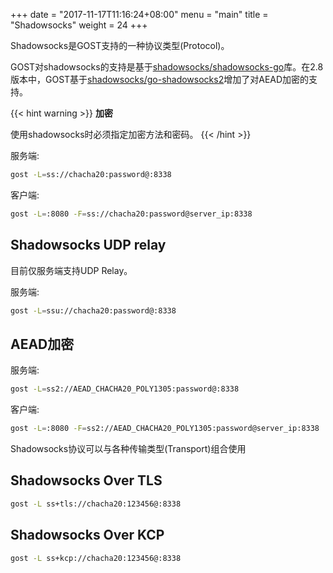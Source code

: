 +++
date = "2017-11-17T11:16:24+08:00"
menu = "main"
title = "Shadowsocks"
weight = 24
+++

Shadowsocks是GOST支持的一种协议类型(Protocol)。

GOST对shadowsocks的支持是基于[shadowsocks/shadowsocks-go](https://github.com/shadowsocks/shadowsocks-go)库。在2.8版本中，GOST基于[shadowsocks/go-shadowsocks2](https://github.com/shadowsocks/go-shadowsocks2)增加了对AEAD加密的支持。

{{< hint warning >}}
**加密**

使用shadowsocks时必须指定加密方法和密码。
{{< /hint >}}

服务端:

```bash
gost -L=ss://chacha20:password@:8338
```

客户端:

```bash
gost -L=:8080 -F=ss://chacha20:password@server_ip:8338
```

## Shadowsocks UDP relay

目前仅服务端支持UDP Relay。

服务端:

```bash
gost -L=ssu://chacha20:password@:8338
```

## AEAD加密

服务端:

```bash
gost -L=ss2://AEAD_CHACHA20_POLY1305:password@:8338
```

客户端:

```bash
gost -L=:8080 -F=ss2://AEAD_CHACHA20_POLY1305:password@server_ip:8338
```

Shadowsocks协议可以与各种传输类型(Transport)组合使用

## Shadowsocks Over TLS

```bash
gost -L ss+tls://chacha20:123456@:8338
```

## Shadowsocks Over KCP

```bash
gost -L ss+kcp://chacha20:123456@:8338
```
